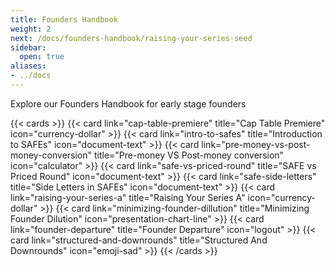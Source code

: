 ```yaml
---
title: Founders Handbook
weight: 2
next: /docs/founders-handbook/raising-your-series-seed
sidebar:
  open: true
aliases:
- ../docs
---
```


Explore our Founders Handbook for early stage founders

<!--more-->

{{< cards >}}
  {{< card link="cap-table-premiere" title="Cap Table Premiere" icon="currency-dollar" >}}
  {{< card link="intro-to-safes" title="Introduction to SAFEs" icon="document-text" >}}
  {{< card link="pre-money-vs-post-money-conversion" title="Pre-money VS Post-money conversion" icon="calculator" >}}
  {{< card link="safe-vs-priced-round" title="SAFE vs Priced Round" icon="document-text" >}}
  {{< card link="safe-side-letters" title="Side Letters in SAFEs" icon="document-text" >}}
  {{< card link="raising-your-series-a" title="Raising Your Series A" icon="currency-dollar" >}}
  {{< card link="minimizing-founder-dillution" title="Minimizing Founder Dilution" icon="presentation-chart-line" >}}
  {{< card link="founder-departure" title="Founder Departure" icon="logout" >}}
  {{< card link="structured-and-downrounds" title="Structured And Downrounds" icon="emoji-sad" >}}
{{< /cards >}}